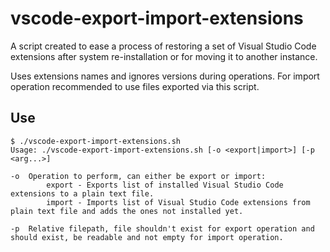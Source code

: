 # vscode-export-import-extensions

A script created to ease a process of restoring a set of Visual Studio Code
extensions after system re-installation or for moving it to another instance.

Uses extensions names and ignores versions during operations.
For import operation recommended to use files exported via this script.

## Use

    $ ./vscode-export-import-extensions.sh
    Usage: ./vscode-export-import-extensions.sh [-o <export|import>] [-p <arg...>]

    -o  Operation to perform, can either be export or import:
            export - Exports list of installed Visual Studio Code extensions to a plain text file.
            import - Imports list of Visual Studio Code extensions from plain text file and adds the ones not installed yet.

    -p  Relative filepath, file shouldn't exist for export operation and should exist, be readable and not empty for import operation.
